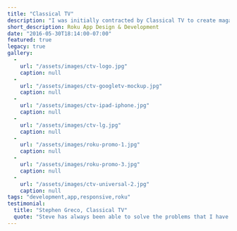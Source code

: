 ```yaml
---
title: "Classical TV"
description: "I was initially contracted by Classical TV to create magazine-style graphics for their web-based editorials. This quickly evolved into an evaluation of their branding and web design. I developed several apps for internet-connected TV including the Roku, Google, Yahoo and LG Smart TV platforms. I also prototyped a new responsive website that will deliver their extensive content library to all browsers and devices."
short_description: Roku App Design & Development
date: "2016-05-30T18:14:00-07:00"
featured: true
legacy: true
gallery:
  -
    url: "/assets/images/ctv-logo.jpg"
    caption: null
  -
    url: "/assets/images/ctv-googletv-mockup.jpg"
    caption: null
  -
    url: "/assets/images/ctv-ipad-iphone.jpg"
    caption: null
  -
    url: "/assets/images/ctv-lg.jpg"
    caption: null
  -
    url: "/assets/images/roku-promo-1.jpg"
    caption: null
  -
    url: "/assets/images/roku-promo-3.jpg"
    caption: null
  -
    url: "/assets/images/ctv-universal-2.jpg"
    caption: null
tags: "development,app,responsive,roku"
testimonial:
  title: "Stephen Greco, Classical TV"
  quote: "Steve has always been able to solve the problems that I have brought him in an wide variety of projects, and I think of him as the ideal of a designer who listens to client needs and presents surprising, entertaining, and financially suitable solutions."
---
```

